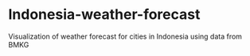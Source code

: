 # Indonesia-weather-forecast
Visualization of weather forecast for cities in Indonesia using data from BMKG
